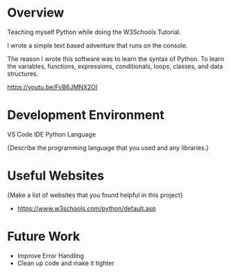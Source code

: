 # Overview

Teaching myself Python while doing the W3Schools Tutorial.

I wrote a simple text based adventure that runs on the console.

The reason I wrote this software was to learn the syntax of Python.  To learn the variables, functions, expressions, conditionals, loops, classes, and data structures.



https://youtu.be/FvB6JMNX2OI

# Development Environment

VS Code IDE Python Language

{Describe the programming language that you used and any libraries.}

# Useful Websites

{Make a list of websites that you found helpful in this project}
* https://www.w3schools.com/python/default.asp

# Future Work

* Improve Error Handling
* Clean up code and make it tighter
